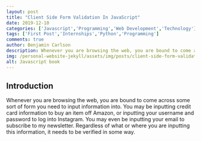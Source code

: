 ```yaml
---
layout: post
title: "Client Side Form Validation In JavaScript"
date: 2019-12-10
categories: ['Javascript','Programming','Web Development','Technology']
tags: ['First Post','Internships','Python','Programming']
comments: true
author: Benjamin Carlson
description: Whenever you are browsing the web, you are bound to come across some sort of form you need to input information into. You may be inputting credit card information to buy an item off Amazon, or inputting...
img: /personal-website-jekyll/assets/img/posts/client-side-form-validation.jpeg
alt: Javascript book
---
```


## Introduction
Whenever you are browsing the web, you are bound to come across some sort of form you need to input information into. You may be inputting credit card information to buy an item off Amazon, or inputting your username and password to log into Instagram. You may even be inputting your email to subscribe to my newsletter. Regardless of what or where you are inputting this information, it needs to be verified in some way.